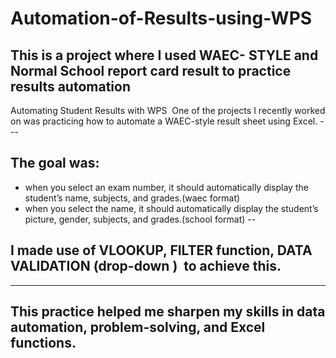 # Automation-of-Results-using-WPS
This is a project where I used WAEC- STYLE  and Normal School report card result to practice results automation
---
Automating Student Results with WPS 
‎
‎One of the projects I recently worked on was practicing how to automate a WAEC-style result sheet using Excel.
‎---
## ‎The goal was:
- when you select an exam number, it should automatically display the student’s name, subjects, and grades.(waec format)
- when you select the name, it should automatically display the student’s picture, gender, subjects, and grades.(school format)
--
## I made use of VLOOKUP, FILTER function, DATA VALIDATION (drop-down )  to achieve this.
---
## ‎This practice helped me sharpen my skills in data automation, problem-solving, and Excel functions.
‎
